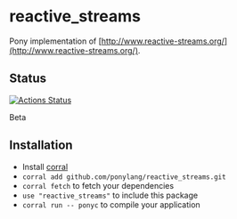 # reactive_streams

Pony implementation of [http://www.reactive-streams.org/](http://www.reactive-streams.org/).

## Status

[![Actions Status](https://github.com/ponylang/reactive_streams/workflows/vs-ponyc-latest/badge.svg)](https://github.com/ponylang/reactive_streams/actions)

Beta

## Installation

* Install [corral](https://github.com/ponylang/corral)
* `corral add github.com/ponylang/reactive_streams.git`
* `corral fetch` to fetch your dependencies
* `use "reactive_streams"` to include this package
* `corral run -- ponyc` to compile your application
